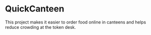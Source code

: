 # QuickCanteen
This project makes it easier to order food online in canteens and helps reduce crowding at the token desk.
